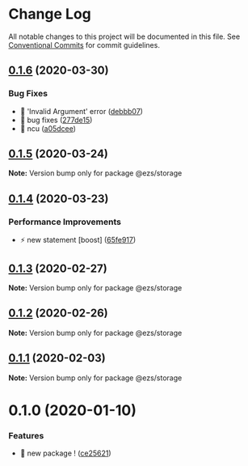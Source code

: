 # Change Log

All notable changes to this project will be documented in this file.
See [Conventional Commits](https://conventionalcommits.org) for commit guidelines.

## [0.1.6](https://github.com/Inist-CNRS/ezs/compare/@ezs/storage@0.1.5...@ezs/storage@0.1.6) (2020-03-30)


### Bug Fixes

* 🐛 'Invalid Argument' error ([debbb07](https://github.com/Inist-CNRS/ezs/commit/debbb07f6b074cff01c5385206e92c797e2d69c6))
* 🐛 bug fixes ([277de15](https://github.com/Inist-CNRS/ezs/commit/277de15c1df537113cd5dfbe0f8a74470291770c))
* 🐛 ncu ([a05dcee](https://github.com/Inist-CNRS/ezs/commit/a05dcee3a8832a677706b8d0b30370f075785639))





## [0.1.5](https://github.com/Inist-CNRS/ezs/compare/@ezs/storage@0.1.4...@ezs/storage@0.1.5) (2020-03-24)

**Note:** Version bump only for package @ezs/storage





## [0.1.4](https://github.com/Inist-CNRS/ezs/compare/@ezs/storage@0.1.3...@ezs/storage@0.1.4) (2020-03-23)


### Performance Improvements

* ⚡️ new statement [boost] ([65fe917](https://github.com/Inist-CNRS/ezs/commit/65fe917049f6804a4f26fa3c51c72c2a3d7ee6e6))





## [0.1.3](https://github.com/Inist-CNRS/ezs/compare/@ezs/storage@0.1.2...@ezs/storage@0.1.3) (2020-02-27)

**Note:** Version bump only for package @ezs/storage





## [0.1.2](https://github.com/Inist-CNRS/ezs/compare/@ezs/storage@0.1.1...@ezs/storage@0.1.2) (2020-02-26)

**Note:** Version bump only for package @ezs/storage





## [0.1.1](https://github.com/Inist-CNRS/ezs/compare/@ezs/storage@0.1.0...@ezs/storage@0.1.1) (2020-02-03)

**Note:** Version bump only for package @ezs/storage





# 0.1.0 (2020-01-10)


### Features

* 🎸 new package ! ([ce25621](https://github.com/Inist-CNRS/ezs/commit/ce256211c10601e632cf6a952fda8b1bb3bc82f0))
